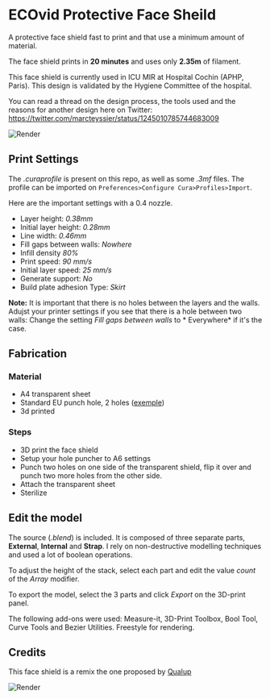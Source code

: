 # ECOvid Protective Face Sheild

A protective face shield fast to print and that use a minimum amount of material. 

The face shield prints in **20 minutes** and uses only **2.35m** of filament.

This face shield is currently used in ICU MIR  at Hospital Cochin (APHP, Paris).  This design is validated by the Hygiene Committee of the hospital. 


You can read a thread on the design process, the tools used and the reasons for another design here on Twitter: https://twitter.com/marcteyssier/status/1245010785744683009




![Render](https://raw.githubusercontent.com/marcteys/ECOvid-FaceShield/master/pictures/render-v2.png)



## Print Settings

The *.curaprofile* is present on this repo, as well as some *.3mf* files. The profile can be imported on `Preferences>Configure Cura>Profiles>Import`. 

Here are the important settings with a 0.4 nozzle. 
- Layer height: *0.38mm*
- Initial layer height: *0.28mm*
- Line width: *0.46mm* 
- Fill gaps between walls: *Nowhere*
- Infill density *80%*
- Print speed: *90 mm/s*
- Initial layer speed: *25 mm/s*
- Generate support: *No*
- Build plate adhesion Type: *Skirt*

**Note:** It is important that there is no holes between the layers and the walls. Adujst your printer settings if you see that there is a hole between two walls: Change the setting *Fill gaps between walls*  to * Everywhere* if it's the case.

## Fabrication

### Material
- A4 transparent sheet 
- Standard EU punch hole, 2 holes ([exemple](https://www.google.com/search?q=punch+hole+2&hl=en&sxsrf=ALeKk01VRlmL0uM0lpgbsiWLHW1cRw-DiQ:1585672351383&source=lnms&tbm=isch&sa=X&ved=2ahUKEwjr1-_pkcXoAhXU8OAKHVQoCY4Q_AUoAXoECAsQAw))
- 3d printed 

### Steps
- 3D print the face shield 
- Setup your hole puncher to A6 settings
- Punch two holes on one side of the transparent shield, flip it over and punch two more holes from the other side. 
- Attach the transparent sheet
- Sterilize



## Edit the model

The source (*.blend*) is included. It is composed of three separate parts, **External**, **Internal** and **Strap**. I rely on non-destructive modelling techniques and used a lot of boolean operations.

To adjust the height of the stack, select each part and edit the value *count* of the *Array* modifier. 

To export the model, select the 3 parts and click *Export* on the 3D-print panel.

The following add-ons were used: Measure-it, 3D-Print Toolbox,  Bool Tool, Curve Tools and Bezier Utilities. Freestyle for rendering. 



## Credits 

This face shield is a remix the one proposed by [Qualup](http://www.spiderbot.eu/covid-19-ecran-facial-imprime-sterilisable/)


![Render](https://raw.githubusercontent.com/marcteys/ECOvid-FaceShield/master/pictures/face.jpg)

